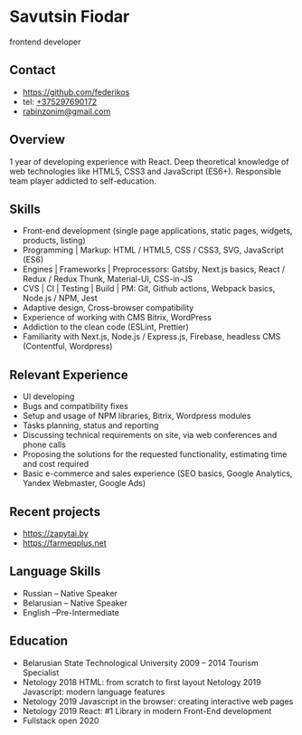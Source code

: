 # Savutsin Fiodar

frontend developer

## Contact

* <https://github.com/federikos>
* tel: [+375297690172](callto:+375297690172)
* <rabinzonim@gmail.com>

## Overview

1 year of developing experience with React. Deep theoretical knowledge 
of web technologies like HTML5, CSS3 and JavaScript (ES6+). 
Responsible team player addicted to self-education.

## Skills

* Front-end development (single page applications, static pages, widgets, products, listing)
* Programming | Markup: HTML / HTML5, CSS / CSS3, SVG, JavaScript (ES6)
* Engines | Frameworks | Preprocessors: Gatsby, Next.js basics, React / Redux / Redux Thunk, 
Material-UI, CSS-in-JS
* CVS | CI | Testing | Build | PM: Git, Github actions, Webpack basics, Node.js / NPM, Jest
* Adaptive design, Cross-browser compatibility
* Experience of working with CMS Bitrix, WordPress
* Addiction to the clean code (ESLint, Prettier)
* Familiarity with Next.js, Node.js / Express.js, Firebase, headless CMS (Contentful, Wordpress)

## Relevant Experience

* UI developing
* Bugs and compatibility fixes
* Setup and usage of NPM libraries, Bitrix, Wordpress modules
* Tasks planning, status and reporting
* Discussing technical requirements on site, via web conferences and phone calls
* Proposing the solutions for the requested functionality, estimating time and cost required
* Basic e-commerce and sales experience (SEO basics, Google Analytics, Yandex Webmaster, Google 
Ads)

## Recent projects

* https://zapytai.by
* https://farmeqplus.net

## Language Skills

* Russian – Native Speaker
* Belarusian – Native Speaker
* English –Pre-Intermediate

## Education
* Belarusian State Technological University 2009 – 2014 Tourism Specialist
* Netology 2018 HTML: from scratch to first layout
Netology 2019 Javascript: modern language features
* Netology 2019 Javascript in the browser: creating interactive web pages
* Netology 2019 React: #1 Library in modern Front-End development
* Fullstack open 2020


